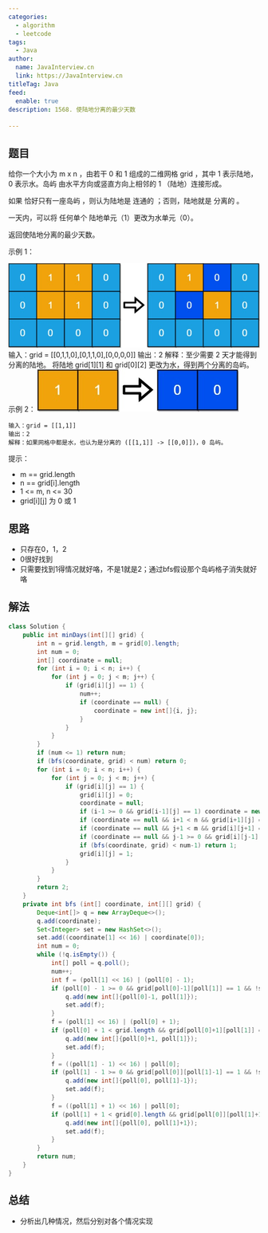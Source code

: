 ```yaml
---
categories:
  - algorithm
  - leetcode
tags:
  - Java
author: 
  name: JavaInterview.cn
  link: https://JavaInterview.cn
titleTag: Java
feed:
  enable: true
description: 1568. 使陆地分离的最少天数

---
```


## 题目

给你一个大小为 m x n ，由若干 0 和 1 组成的二维网格 grid ，其中 1 表示陆地， 0 表示水。岛屿 由水平方向或竖直方向上相邻的 1 （陆地）连接形成。

如果 恰好只有一座岛屿 ，则认为陆地是 连通的 ；否则，陆地就是 分离的 。

一天内，可以将 任何单个 陆地单元（1）更改为水单元（0）。

返回使陆地分离的最少天数。



示例 1：

![land1.jpg](../../../media/pictures/leetcode/land1.jpg)
    输入：grid = [[0,1,1,0],[0,1,1,0],[0,0,0,0]]
    输出：2
    解释：至少需要 2 天才能得到分离的陆地。
    将陆地 grid[1][1] 和 grid[0][2] 更改为水，得到两个分离的岛屿。
示例 2：
![land2.jpg](../../../media/pictures/leetcode/land2.jpg)

    输入：grid = [[1,1]]
    输出：2
    解释：如果网格中都是水，也认为是分离的 ([[1,1]] -> [[0,0]])，0 岛屿。


提示：

* m == grid.length
* n == grid[i].length
* 1 <= m, n <= 30
* grid[i][j] 为 0 或 1

## 思路

* 只存在0，1，2
* 0很好找到
* 只需要找到1得情况就好咯，不是1就是2；通过bfs假设那个岛屿格子消失就好咯

## 解法
```java
class Solution {
    public int minDays(int[][] grid) {
        int n = grid.length, m = grid[0].length;
        int num = 0;
        int[] coordinate = null;
        for (int i = 0; i < n; i++) {
            for (int j = 0; j < m; j++) {
                if (grid[i][j] == 1) {
                    num++;
                    if (coordinate == null) {
                        coordinate = new int[]{i, j};
                    }
                }
            }
        }
        if (num <= 1) return num;
        if (bfs(coordinate, grid) < num) return 0;
        for (int i = 0; i < n; i++) {
            for (int j = 0; j < m; j++) {
                if (grid[i][j] == 1) {
                    grid[i][j] = 0;
                    coordinate = null;
                    if (i-1 >= 0 && grid[i-1][j] == 1) coordinate = new int[]{i-1, j};
                    if (coordinate == null && i+1 < n && grid[i+1][j] == 1) coordinate = new int[]{i+1, j};
                    if (coordinate == null && j+1 < m && grid[i][j+1] == 1) coordinate = new int[]{i, j+1};
                    if (coordinate == null && j-1 >= 0 && grid[i][j-1] == 1) coordinate = new int[]{i, j-1};
                    if (bfs(coordinate, grid) < num-1) return 1;
                    grid[i][j] = 1;
                }
            }
        }
        return 2;
    }
    private int bfs (int[] coordinate, int[][] grid) {
        Deque<int[]> q = new ArrayDeque<>();
        q.add(coordinate);
        Set<Integer> set = new HashSet<>();
        set.add((coordinate[1] << 16) | coordinate[0]);
        int num = 0;
        while (!q.isEmpty()) {
            int[] poll = q.poll();
            num++;
            int f = (poll[1] << 16) | (poll[0] - 1);
            if (poll[0] - 1 >= 0 && grid[poll[0]-1][poll[1]] == 1 && !set.contains(f)) {
                q.add(new int[]{poll[0]-1, poll[1]});
                set.add(f);
            }
            f = (poll[1] << 16) | (poll[0] + 1);
            if (poll[0] + 1 < grid.length && grid[poll[0]+1][poll[1]] == 1 && !set.contains(f)) {
                q.add(new int[]{poll[0]+1, poll[1]});
                set.add(f);
            }
            f = ((poll[1] - 1) << 16) | poll[0];
            if (poll[1] - 1 >= 0 && grid[poll[0]][poll[1]-1] == 1 && !set.contains(f)) {
                q.add(new int[]{poll[0], poll[1]-1});
                set.add(f);
            }
            f = ((poll[1] + 1) << 16) | poll[0];
            if (poll[1] + 1 < grid[0].length && grid[poll[0]][poll[1]+1] == 1 && !set.contains(f)) {
                q.add(new int[]{poll[0], poll[1]+1});
                set.add(f);
            }
        }
        return num;
    }
}

```

## 总结

- 分析出几种情况，然后分别对各个情况实现 
